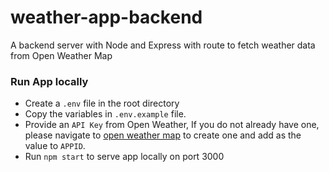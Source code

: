 # weather-app-backend
A backend server with Node and Express with route to fetch weather data from Open Weather Map

### Run App locally
- Create a `.env` file in the root directory
- Copy the variables in `.env.example` file. 
- Provide an `API Key` from Open Weather, If you do not already have one, please navigate to [open weather map](http://api.openweathermap.org) to create one and add as the value to `APPID`. 
- Run `npm start` to serve app locally on port 3000
